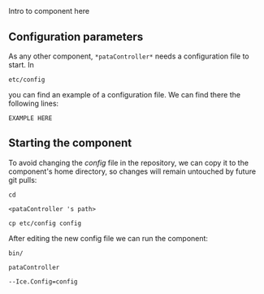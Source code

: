 ```
```
#
``` pataController
```
Intro to component here


## Configuration parameters
As any other component,
``` *pataController* ```
needs a configuration file to start. In

    etc/config

you can find an example of a configuration file. We can find there the following lines:

    EXAMPLE HERE

    
## Starting the component
To avoid changing the *config* file in the repository, we can copy it to the component's home directory, so changes will remain untouched by future git pulls:

    cd

``` <pataController 's path> ```

    cp etc/config config
    
After editing the new config file we can run the component:

    bin/

```pataController ```

    --Ice.Config=config
